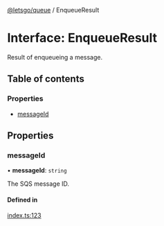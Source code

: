 [@letsgo/queue](../README.md) / EnqueueResult

# Interface: EnqueueResult

Result of enqueueing a message.

## Table of contents

### Properties

- [messageId](EnqueueResult.md#messageid)

## Properties

### messageId

• **messageId**: `string`

The SQS message ID.

#### Defined in

[index.ts:123](https://github.com/47chapters/letsgo/blob/11c7e19/packages/queue/src/index.ts#L123)
